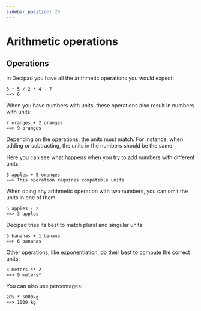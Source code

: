 ```yaml
---
sidebar_position: 20
---
```


# Arithmetic operations

## Operations

In Decipad you have all the arithmetic operations you would expect:

```deci live
3 + 5 / 2 * 4 - 7
==> 6
```

When you have numbers with units, these operations also result in numbers with units:

```deci live
7 oranges + 2 oranges
==> 9 oranges
```

Depending on the operations, the units must match. For instance, when adding or subtracting, the units in the numbers should be the same.

Here you can see what happens when you try to add numbers with different units:

```deci live
5 apples + 5 oranges
==> This operation requires compatible units
```

When doing any arithmetic operation with two numbers, you can omit the units in one of them:

```deci live
5 apples - 2
==> 3 apples
```

Decipad tries its best to match plural and singular units:

```deci live
5 bananas + 1 banana
==> 6 bananas
```

Other operations, like exponentiation, do their best to compute the correct units:

```deci live
3 meters ** 2
==> 9 meters²
```

You can also use percentages:

```deci live
20% * 5000kg
==> 1000 kg
```

